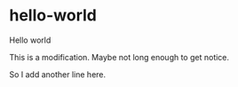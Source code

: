 # hello-world
Hello world

This is a modification. Maybe not long enough to get notice.

So I add another line here.

